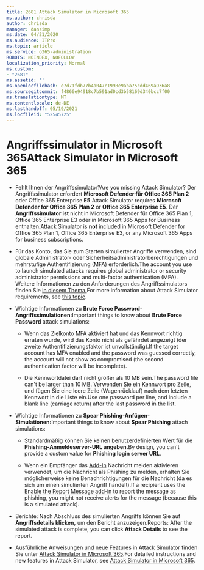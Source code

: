 ```yaml
---
title: 2681 Attack Simulator in Microsoft 365
ms.author: chrisda
author: chrisda
manager: dansimp
ms.date: 04/21/2020
ms.audience: ITPro
ms.topic: article
ms.service: o365-administration
ROBOTS: NOINDEX, NOFOLLOW
localization_priority: Normal
ms.custom:
- "2681"
ms.assetid: ''
ms.openlocfilehash: e7d71fdb77b4a047c1998e9aba75cdd469a936a8
ms.sourcegitcommit: f4866e94918c7b591ad0cd3b58169d340bcc7f00
ms.translationtype: MT
ms.contentlocale: de-DE
ms.lasthandoff: 05/19/2021
ms.locfileid: "52545725"
---
```

# <a name="attack-simulator-in-microsoft-365"></a><span data-ttu-id="0eda8-102">Angriffssimulator in Microsoft 365</span><span class="sxs-lookup"><span data-stu-id="0eda8-102">Attack Simulator in Microsoft 365</span></span>

- <span data-ttu-id="0eda8-103">Fehlt Ihnen der Angriffssimulator?</span><span class="sxs-lookup"><span data-stu-id="0eda8-103">Are you missing Attack Simulator?</span></span> <span data-ttu-id="0eda8-104">Der Angriffssimulator erfordert **Microsoft Defender für Office 365 Plan 2** oder Office 365 Enterprise **E5**.</span><span class="sxs-lookup"><span data-stu-id="0eda8-104">Attack Simulator requires **Microsoft Defender for Office 365 Plan 2** or **Office 365 Enterprise E5**.</span></span> <span data-ttu-id="0eda8-105">Der **Angriffssimulator ist** nicht in Microsoft Defender für Office 365 Plan 1, Office 365 Enterprise E3 oder in Microsoft 365 Apps for Business enthalten.</span><span class="sxs-lookup"><span data-stu-id="0eda8-105">Attack Simulator is **not** included in Microsoft Defender for Office 365 Plan 1, Office 365 Enterprise E3, or any Microsoft 365 Apps for business subscriptions.</span></span>

- <span data-ttu-id="0eda8-106">Für das Konto, das Sie zum Starten simulierter Angriffe verwenden, sind globale Administrator- oder Sicherheitsadministratorberechtigungen und mehrstufige Authentifizierung (MFA) erforderlich.</span><span class="sxs-lookup"><span data-stu-id="0eda8-106">The account you use to launch simulated attacks requires global administrator or security administrator permissions and multi-factor authentication (MFA).</span></span> <span data-ttu-id="0eda8-107">Weitere Informationen zu den Anforderungen des Angriffssimulators finden Sie [in diesem Thema.](/microsoft-365/security/office-365-security/attack-simulator)</span><span class="sxs-lookup"><span data-stu-id="0eda8-107">For more information about Attack Simulator requirements, see [this topic](/microsoft-365/security/office-365-security/attack-simulator).</span></span>

- <span data-ttu-id="0eda8-108">Wichtige Informationen zu **Brute Force Password-Angriffssimulationen:**</span><span class="sxs-lookup"><span data-stu-id="0eda8-108">Important things to know about **Brute Force Password** attack simulations:</span></span>

  - <span data-ttu-id="0eda8-109">Wenn das Zielkonto MFA aktiviert hat und das Kennwort richtig erraten wurde, wird das Konto nicht als gefährdet angezeigt (der zweite Authentifizierungsfaktor ist unvollständig).</span><span class="sxs-lookup"><span data-stu-id="0eda8-109">If the target account has MFA enabled and the password was guessed correctly, the account will not show as compromised (the second authentication factor will be incomplete).</span></span>

  - <span data-ttu-id="0eda8-110">Die Kennwortdatei darf nicht größer als 10 MB sein.</span><span class="sxs-lookup"><span data-stu-id="0eda8-110">The password file can't be larger than 10 MB.</span></span> <span data-ttu-id="0eda8-111">Verwenden Sie ein Kennwort pro Zeile, und fügen Sie eine leere Zeile (Wagenrücklauf) nach dem letzten Kennwort in die Liste ein.</span><span class="sxs-lookup"><span data-stu-id="0eda8-111">Use one password per line, and include a blank line (carriage return) after the last password in the list.</span></span>

- <span data-ttu-id="0eda8-112">Wichtige Informationen zu **Spear Phishing-Anfügen-Simulationen:**</span><span class="sxs-lookup"><span data-stu-id="0eda8-112">Important things to know about **Spear Phishing** attach simulations:</span></span>

  - <span data-ttu-id="0eda8-113">Standardmäßig können Sie keinen benutzerdefinierten Wert für die **Phishing-Anmeldeserver-URL angeben.**</span><span class="sxs-lookup"><span data-stu-id="0eda8-113">By design, you can't provide a custom value for **Phishing login server URL**.</span></span>

  - <span data-ttu-id="0eda8-114">Wenn ein Empfänger das [Add-In](/microsoft-365/security/office-365-security/enable-the-report-message-add-in) Nachricht melden aktivieren verwendet, um die Nachricht als Phishing zu melden, erhalten Sie möglicherweise keine Benachrichtigungen für die Nachricht (da es sich um einen simulierten Angriff handelt).</span><span class="sxs-lookup"><span data-stu-id="0eda8-114">If a recipient uses the [Enable the Report Message add-in](/microsoft-365/security/office-365-security/enable-the-report-message-add-in) to report the message as phishing, you might not receive alerts for the message (because this is a simulated attack).</span></span>

- <span data-ttu-id="0eda8-115">Berichte: Nach Abschluss des simulierten Angriffs können Sie auf **Angriffsdetails klicken,** um den Bericht anzuzeigen.</span><span class="sxs-lookup"><span data-stu-id="0eda8-115">Reports: After the simulated attack is complete, you can click **Attack Details** to see the report.</span></span>

- <span data-ttu-id="0eda8-116">Ausführliche Anweisungen und neue Features in Attack Simulator finden Sie unter [Attack Simulator in Microsoft 365](/microsoft-365/security/office-365-security/attack-simulator).</span><span class="sxs-lookup"><span data-stu-id="0eda8-116">For detailed instructions and new features in Attack Simulator, see [Attack Simulator in Microsoft 365](/microsoft-365/security/office-365-security/attack-simulator).</span></span>
